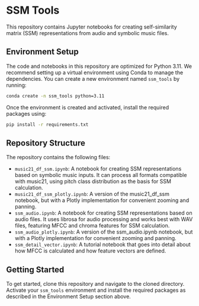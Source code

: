 # SSM Tools

This repository contains Jupyter notebooks for creating self-similarity matrix (SSM) representations from audio and symbolic music files.


## Environment Setup

The code and notebooks in this repository are optimized for Python 3.11. We recommend setting up a virtual environment using Conda to manage the dependencies. You can create a new environment named `ssm_tools` by running:

```bash
conda create -n ssm_tools python=3.11
```
Once the environment is created and activated, install the required packages using:
```bash
pip install -r requirements.txt
```

## Repository Structure

The repository contains the following files:

- `music21_df_ssm.ipynb`: A notebook for creating SSM representations based on symbolic music inputs. It can process all formats compatible with music21, using pitch class distribution as the basis for SSM calculation.
- `music21_df_ssm_plotly.ipynb`: A version of the music21_df_ssm notebook, but with a Plotly implementation for convenient zooming and panning.
- `ssm_audio.ipynb`: A notebook for creating SSM representations based on audio files. It uses librosa for audio processing and works best with WAV files, featuring MFCC and chroma features for SSM calculation.
- `ssm_audio_plotly.ipynb`: A version of the ssm_audio.ipynb notebook, but with a Plotly implementation for convenient zooming and panning.
- `ssm_detail_vector.ipynb`: A tutorial notebook that goes into detail about how MFCC is calculated and how feature vectors are defined.

## Getting Started

To get started, clone this repository and navigate to the cloned directory. Activate your `ssm_tools` environment and install the required packages as described in the Environment Setup section above.